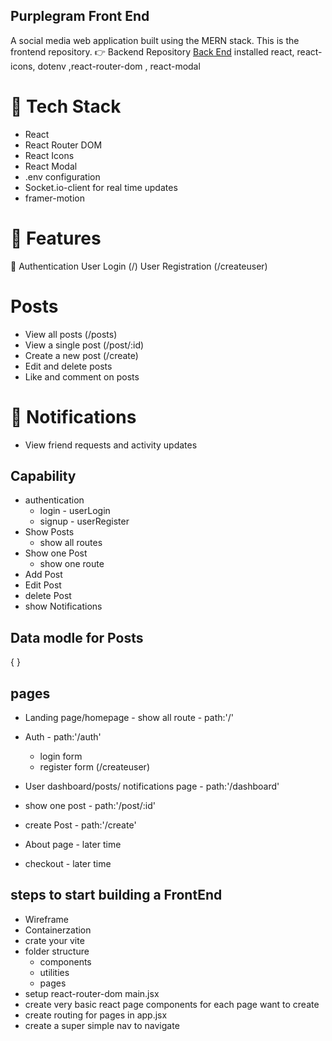 ## Purplegram Front End
A social media web application built using the MERN stack. This is the frontend repository.
👉 Backend Repository
[Back End](https://github.com/Vaahne/purplegram_backend)
    installed react, react-icons, dotenv ,react-router-dom , react-modal

# 🚀 Tech Stack
+ React
+ React Router DOM
+ React Icons
+ React Modal
+ .env configuration
+ Socket.io-client for real time updates
+ framer-motion

# 🔑 Features
🔐 Authentication
User Login (/)
User Registration (/createuser)

 # Posts
+ View all posts (/posts)
+ View a single post (/post/:id)
+ Create a new post (/create)
+ Edit and delete posts
+ Like and comment on posts

# 🔔 Notifications
+ View friend requests and activity updates

## Capability
- authentication
    - login - userLogin
    - signup - userRegister
- Show Posts
    - show all  routes
- Show one Post
    - show one route
- Add Post
- Edit Post
- delete Post
- show Notifications 


## Data modle for Posts
{
}

## pages
- Landing page/homepage - show all route - path:'/'
- Auth - path:'/auth'
    - login form 
    - register form (/createuser)
- User dashboard/posts/ notifications page - path:'/dashboard'
- show one post            - path:'/post/:id'
- create Post     - path:'/create'

- About page - later time
- checkout - later time

## steps to start building a FrontEnd
+ Wireframe
+ Containerzation
+ crate your vite
+ folder structure
    - components
    - utilities
    - pages
+ setup react-router-dom main.jsx
+ create very basic react page components for each page want to create
+ create routing for pages in app.jsx
+ create a super simple nav to navigate